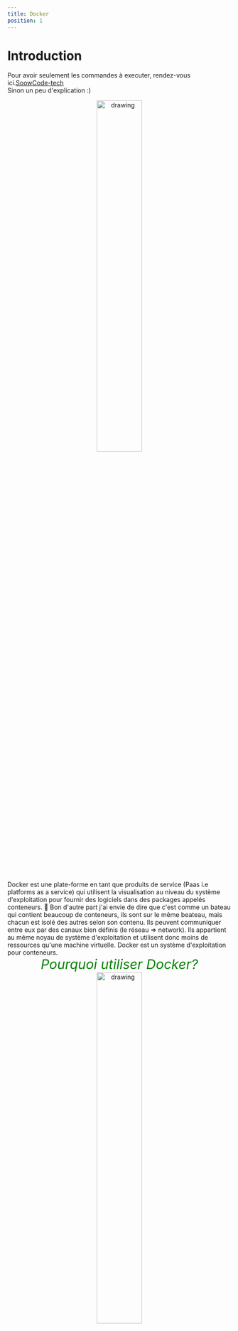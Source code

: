 ```yaml
---
title: Docker
position: 1
---
```

# Introduction

Pour avoir seulement les commandes à executer, rendez-vous ici.[SoowCode-tech](https://github.com/soowcode/docs-sorus)  
Sinon un peu d'explication :)
<div style="text-align:center">
<img src="../../img/docker.gif" alt="drawing" style="width:45%; height:45%"/>
</div>
Docker est une plate-forme en tant que produits de service (Paas i.e platforms as a service) qui utilisent la visualisation au niveau du système d'exploitation pour fournir des logiciels dans des packages appelés conteneurs.  
🤔 Bon d'autre part j'ai envie de dire que c'est comme un bateau qui contient beaucoup de conteneurs, ils sont sur le même beateau, mais chacun est isolé des autres selon son contenu.  
Ils peuvent communiquer entre eux par des canaux bien définis (le réseau => network).  
Ils appartient au même noyau de système d'exploitation et utilisent donc moins de ressources qu'une machine virtuelle.  
Docker est un système d'exploitation pour conteneurs.


<div style="text-align:center">
<i style="color:green; font-size:30px">Pourquoi utiliser Docker?  </i>
<img src="../../img/thinking-girls.gif" alt="drawing" style="width:45%; height:45%"/>

</div>
 
😲 ** Tu nous le demande? bon bahh on ne sait pas**  

Docker permet:

- D'envoyer du code plus rapidement
- De standardiser les opérations des applications
- De migrer aisément du code 
- De faire des économies en améliorant l'utilisation des ressources.

Avec Docker, vous obtenez un objet unique que vous pouvez exécuter n'importe où de manière fiable.  
Grâce à sa syntaxe simple, Docker vous confère le contrôle total.  
Comme Docker est adopté à grande échelle, il s'accompagne d'un solide écosystème d'outils et d'applications standard.


## Conteneurs

- C'est une image en exécution.
- Il permet de regroupe le code et toutes ses dépendances 
- Il facilite l'exécution rapide et de manière fiable d'un environnement informatique à un autre  des applications. 
- Il possède la copie du système de fichiers de l'image, ainsi que la capacité de lancer des processus.

En gros, c'est un OS, avec lequel vous pouvez interagir.
### Exemple

```bash
docker run --name test -it debian
```
Pour savoir quels sont les actions qu'on peut effectuer lancez `docker run --help`.  
[Plus d'info sur les conteneurs](https://www.digitalocean.com/community/tutorials/how-to-use-docker-exec-to-run-commands-in-a-docker-container)
### Docker container --help


<div style="text-align:center">
<img src="../../img/docker_container.png" alt="drawing" style="margin-bottom:3%" />
</div>

## Images
- C'est un ensemble d'instructions pour créer un conteneur pouvant s'exécuter.  
- Elle représente le système de fichiers, sans les processus...  
- C'est un ensemble de couche(layers).
- Les images sont également le point de départ pour quiconque utilise Docker pour la première fois.
### Exemple
```bash
docker pull debian
```
### Docker image --help

<div style="text-align:center">
<img src="../../img/docker-image.png" alt="drawing" style="margin-bottom:3%"/>
</div>

[Plus d'info sur le site de Docker](https://docs.docker.com/engine/reference/commandline/pull/)

### Une petite image?
Alpine Linux est une distribution Linux.  
Qui est legère et est parfait pour les petits système d'exploitation l'image ne fait que 5 Mo.

```
docker pull alpine:3.15.0
```

## Volumes

<div style="text-align:center">
<img src="../../img/volumes.png" alt="drawing" style="margin-bottom:3%"/>
</div>

OHHHH 🤯 on a entendu dire que c'est casse tête? Mais non c'est un sujet simple je vous explique:   
C'est la manière la plus sûre de créer et d'utiliser les données d'un conteneur.
### Fonctionnement
C'est un endroit qu'on crée pour préserver les données générées par le conteneur en cours d'exécution. Ils sont stockés sur l'hôte, indépendamment du cycle de vie du conteneur. Cela permet aux utilisateurs de sauvegarder facilement des données et de partager des systèmes de fichiers entre les conteneurs.

### Avantages
- Ils sont plus faciles à sauvegarder ou à migrer.
- La gestion est facile à l'aide des commandes Docker CLI ou de l'API Docker.
- Ils fonctionnent sur les conteneurs Linux et Windows.
- Ils peuvent être partagés de manière plus sûre entre plusieurs conteneurs.
- Les pilotes de volume vous permettent de stocker des volumes sur des hôtes distants ou des fournisseurs de cloud, de chiffrer le contenu des volumes ou d'ajouter d'autres fonctionnalités.
- Les nouveaux volumes peuvent avoir leur contenu pré-rempli par un conteneur.

### Créeation d'un volume

```
docker volume create [OPTIONS] [VOLUME]
```
On peut aussi créer un volume avec la commande `docker run --mount source=myvol2,target=/app` ou `docker run  -v myvol2:/app`   
Pour savoir tout ce qu'on peut faire avec les volumes taper la commande ` docker volume --help`

<div style="text-align:center">
<img src="../../img/docker-volume-help.png" alt="drawing" style="margin-bottom:3%"/>
</div>


### Dockerfile

Ce fichier permet de créer une image custom, au lieu de le faire en ligne de commande, on peut le faire dans un fichier dont la maintenance est facile.

```
FROM python:3.7-alpine
WORKDIR /code
ENV FLASK_APP=app.py
ENV FLASK_RUN_HOST=0.0.0.0
RUN apk add --no-cache gcc musl-dev linux-headers
COPY requirements.txt requirements.txt
RUN pip install -r requirements.txt
EXPOSE 5000
COPY . .
CMD ["flask", "run"]
```

### Docker-compose

#### Installation

Vous trouverez ici tout ce qu'il vous faut sur <a style="text-decoration: underline; color:black" href="https://docs.docker.com/compose/gettingstarted/"> Docker-compose </a>

```
 sudo curl -L "https://github.com/docker/compose/releases/download/1.29.2/docker-compose-$(uname -s)-$(uname -m)" -o /usr/local/bin/docker-compose
```

Appliquez les autorisations exécutables au binaire <a style="text-decoration: underline; color:black"  href="https://docs.docker.com/compose/install/"> ici la doc </a>

```
sudo chmod +x /usr/local/bin/docker-compose
```

#### Utilisation

Rappelons que ce fichier contient le docker run commande

** Exemple de docker-compose **

```
version: "3.9"
services:
  web:
    build: .
    ports:
      - "5000:5000"
  redis:
    image: "redis:alpine"
```

### Commandes utiles

<ol>
    <li><i style="color:green; font-weight:bold; font-size:18px">Container Management CLIs </i>
        <ul>
            <li><strong> docker run image :</strong> crée le container et le lance</li>
            <li><strong> docker start container:</strong> lance le container</li>
            <li><strong> docker stop container:</strong> arrête le container</li>
            <li><strong> docker kill container:</strong> tue le container</li>
            <li><strong> docker restart container:</strong> arrête le container et le lance</li>
            <li><strong> docker pause container:</strong> suspend le container</li>
            <li><strong> docker rm container:</strong> detruit le container</li>
        </ul>
    </li>
    <li><i style="color:green; font-weight:bold; font-size:18px">Inspection du conteneur</i>
        <ul>
            <li><strong> docker ps :</strong> lister l'ensemble des container en cours d'execution</li>
            <li><strong> docker ps -a:</strong> lister tous les containers</li>
            <li><strong> docker logs [-f] container:</strong> lister les logs </li>
        </ul>
    </li>
    <li><i style="color:green; font-weight:bold; font-size:18px">Interagir avec le conteneur et images</i>
        <ul>
            <li><strong> docker attach container :</strong> Rejoint le container en cours, mais s'il est arrêté, il tue le container en cours</li>
            <li><strong> docker exec container args..:</strong> lancer un container</li>
            <li><strong> docker images:</strong> lister toutes les images </li>
            <li><strong> docker pull repo[:tag]:</strong> puller une image du registry</li>
            <li><strong> docker push repo[:tag]:</strong> pusher une image du registry</li>
            <li><strong> docker images:</strong> lister toutes les images </li>
        </ul>
    </li>
</ol>

## Conclusion

<div style="text-align:center">
<img src="../../img/done.gif" alt="drawing" style="width:45%; height:45%; margin-bottom:5% "/>

</div>
Ce tutoriel arrive à sa fin, pour plus d'informations, je vous recommande la documentation de Docker dont le lien est en bas dans les ressources. Ou sur les tutoriels techniques de SoowCode.

**Sources**:   
<a style="text-decoration: underline; color:black"  href="https://dockerlabs.collabnix.com/docker/cheatsheet/">Docker cheat sheet</a>  
<a style="text-decoration: underline; color:black"  href="
https://www.digitalocean.com/community/tutorials/how-to-install-and-use-docker-on-ubuntu-20-04">Docker </a>
